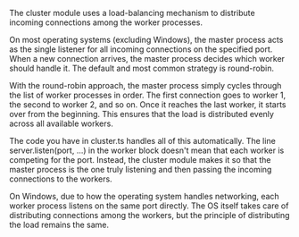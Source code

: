 The cluster module uses a load-balancing mechanism to distribute incoming connections among the worker processes.

On most operating systems (excluding Windows), the master process acts as the single listener for all incoming connections on the specified port. When a new connection arrives, the master process decides which worker should handle it. The default and most common strategy is round-robin.

With the round-robin approach, the master process simply cycles through the list of worker processes in order. The first connection goes to worker 1, the second to worker 2, and so on. Once it reaches the last worker, it starts over from the beginning. This ensures that the load is distributed evenly across all available workers.

The code you have in cluster.ts handles all of this automatically. The line server.listen(port, ...) in the worker block doesn't mean that each worker is competing for the port. Instead, the cluster module makes it so that the master process is the one truly listening and then passing the incoming connections to the workers.

On Windows, due to how the operating system handles networking, each worker process listens on the same port directly. The OS itself takes care of distributing connections among the workers, but the principle of distributing the load remains the same.
 